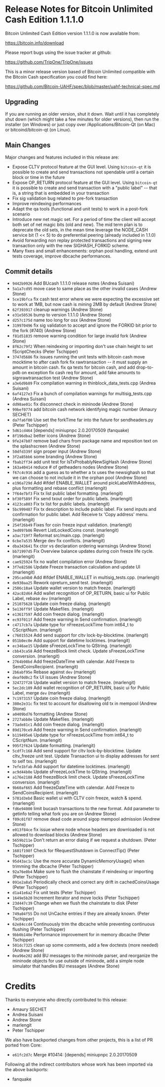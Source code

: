 Release Notes for Bitcoin Unlimited Cash Edition 1.1.1.0
=========================================================

Bitcoin Unlimited Cash Edition version 1.1.1.0 is now available from:

  <https://bitcoin.info/download>

Please report bugs using the issue tracker at github:

  <https://github.com/TripOne/TripOne/issues>

This is a minor release version based of Bitcoin Unlimited compatible
with the Bitcoin Cash specification you could find here:

https://github.com/Bitcoin-UAHF/spec/blob/master/uahf-technical-spec.md

Upgrading
---------

If you are running an older version, shut it down. Wait until it has completely
shut down (which might take a few minutes for older versions), then run the
installer (on Windows) or just copy over /Applications/Bitcoin-Qt (on Mac) or
bitcoind/bitcoin-qt (on Linux).

Main Changes
------------

Major changes and features included in this release are:

- Expose CLTV protocol feature at the GUI level. Using `bitcoin-qt` it is possible to create and send transactions not spendable until a certain block or time in the future
- Expose OP_RETURN protocol feature at the GUI level. Using `bitcoin-qt` it is possible to create and send transaction with a "public label" -- that is, a string that is embedded in your transaction
- Fix sig validation bug related to pre-fork transaction
- Improve reindexing performances
- Adapt the qa tools (functional and unit tests) to work in a post-fork scenario
- Introduce new net magic set. For a period of time the client will accept both set of net magic bits (old and new). The mid term plan is to deprecate the old sets, in the mean time leverage the NODE_CASH service bit (1 << 5) to do preferential peering (already included in 1.1.0)
- Avoid forwarding non replay protected transactions and signing new transaction only with the new SIGHASH_FORKID scheme.
- Many fixes and small enhancements: orphan pool handling, extend unit tests coverage, improve dbcache performances.


Commit details
--------------

- `9442b9926` Add BUcash 1.1.1.0 release notes (Andrea Suisani)
- `5a1a7cd95` move case to same place as the other invalid cases (Andrew Stone)
- `5ce19bfca` fix cash test error where we were expecting the excessive set to work at 1MB, but now cash is mining 2MB by default (Andrew Stone)
- `62f393917` cleanup warnings (Andrew Stone)
- `e31e50536` bump to version 1.1.1.0 (Andrew Stone)
- `d257c175d` name too long for osx (Andrew Stone)
- `319970496` fix sig validation to accept and ignore the FORKID bit prior to the fork (#740) (Andrew Stone)
- `f81d51835` remove warning condition for large invalid fork (Andrew Stone)
- `8f62c79f2` When reindexing or importing don't use chain height to set fScriptChecks (Peter Tschipper)
- `3747d5686` fix issues running the unit tests with bitcoin cash move mocktime to after cash fork fix rawtransaction -- it must supply an amount in bitcoin cash.  fix qa tests for bitcoin cash, and add drop-to-pdb on exception fix cash req for amount, add fake amounts to signrawtransaction test (Andrew Stone)
- `a3e6d9b89` Fix compilation warning in thinblock_data_tests.cpp (Andrea Suisani)
- `6af4127e3` Fix a bunch of compilation warnings for multisig_tests.cpp (Andrea Suisani)
- `dd98ae01c` fix disconnect check in mininode (Andrew Stone)
- `99bef0774` add bitcoin cash network identifying magic number (Amaury SECHET)
- `da7fa6f00` Use set the forkTime far into the future for sendheaders.py (Peter Tschipper)
- `5d61cd464` [depends] miniupnpc 2.0.20170509 (fanquake)
- `8f196dba2` better icons (Andrew Stone)
- `9fe247b07` remove bad chars from package name and reposition text on the splashscreen (Andrew Stone)
- `50dfd339f` sign proper input (Andrew Stone)
- `3f2a85bb6` some branding (Andrew Stone)
- `fbab2ff34` add unit test for IsTxProbablyNewSigHash (Andrew Stone)
- `163a40414` reduce # of getheaders nodes (Andrew Stone)
- `f67c4c916` add a guess as to whether a tx uses the newsighash so that we can choose to not include it in the orphan pool (Andrew Stone)
- `e196a729d` Add #ifdef ENABLE_WALLET around pickLabelWithAddress, plus formatting and rebase conflict (marlengit)
- `7f64e7bf3` Fix tx list public label formatting. (marlengit)
- `bf30f589f` Fix send txout order for public labels. (marlengit)
- `4123ca803` Fix tx list for public labels. (marlengit)
- `5bc999487` Fix tx description to include public label. Fix send inputs and confirmation for public label. Add Receive tx 'Copy address' menu. (marlengit)
- `254f26b49` Fixes for coin freeze input validation. (marlengit)
- `3ed097b86` Revert ListLockedCoins const. (marlengit)
- `a3ac719f7` Reformat src/main.cpp. (marlengit)
- `6cbe7a535` Merge dev fix conflicts. (marlengit)
- `dba343641` fix ctor vs declaration ordering warnsings (Andrew Stone)
- `bb71997d5` Fix Overview balance updates during coin freeze life cycle. (marlengit)
- `cae925924` fix no wallet compilation error (Andrew Stone)
- `3f7e82586` Update Freeze transaction calculation and update UI (marlengit)
- `295cad4b0` Add #ifdef ENABLE_WALLET in multisig_tests.cpp. (marlengit)
- `de930aa25` Rework opreturn_send test. (marlengit)
- `2586c18a4` Update wallet version to match freeze. (marlengit)
- `42ac82d64` Add wallet recognition of OP_RETURN, basic ui for Public Label, rebase `dev` (marlengit)
- `251075628` Update coin freeze dialog. (marlengit)
- `5e136ff9f` Update Makefiles. (marlengit)
- `e13617597` Add coin freeze dialog. (marlengit)
- `ec93f011f` Add freeze warning in Send confirmation. (marlengit)
- `c4717cb7a` Update type for nFreezeLockTime from int64_t to CScriptNum. (marlengit)
- `c76015524` Add send support for cltv lock-by-blocktime. (marlengit)
- `051b0ec0e` Add support for datetime locktimes. (marlengit)
- `ec346ae15` Update sFreezeLockTime to QString. (marlengit)
- `cbb43ca58` Add freezeBlock limit check. Update sFreezeLockTime conversion. (marlengit)
- `2764b98bd` Add freezeDateTime with calendar. Add Freeze to SendCoinsRecipient. (marlengit)
- `2b6abf95e` Rebase against `dev` (marlengit)
- `deaf0d0c2` fix UI issues (Andrew Stone)
- `324727f28` Update wallet version to match freeze. (marlengit)
- `5ec2dc109` Add wallet recognition of OP_RETURN, basic ui for Public Label, merge `dev` (marlengit)
- `7c1973157` Update coin freeze dialog. (marlengit)
- `380e2e31c` fix test to account for disallowing old tx in mempool (Andrew Stone)
- `a0409bd76` formatting (Andrew Stone)
- `2727abb8e` Update Makefiles. (marlengit)
- `73ade81c1` Add coin freeze dialog. (marlengit)
- `89d170ce9` Add freeze warning in Send confirmation. (marlengit)
- `b119495e6` Update type for nFreezeLockTime from int64_t to CScriptNum. (marlengit)
- `995f2f624` Update formatting. (marlengit)
- `5cdf7c168` Add send support for cltv lock-by-blocktime. Update cltv_freeze unit test. Update Transaction ui to display addresses for sent to self txs. (marlengit)
- `7efe1bfab` Add support for datetime locktimes. (marlengit)
- `ac9d44b0e` Update sFreezeLockTime to QString. (marlengit)
- `a176e2188` Add freezeBlock limit check. Update sFreezeLockTime conversion. (marlengit)
- `9b60af665` Add freezeDateTime with calendar. Add Freeze to SendCoinsRecipient. (marlengit)
- `5781d3ebd` Basic wallet ui with CLTV coin freeze, watch & spend. (marlengit)
- `fd6e94000` limit bucash transactions to the new format.  Add parameter to getinfo telling what fork you are on (Andrew Stone)
- `f09c01f87` remove dead code around sigop mempool admission (Andrew Stone)
- `e013f84ce` fix issue where node whose headers are downloaded is not allowed to download blocks (Andrew Stone)
- `5659b211e` Don't return an error dialog if we request a shutdown. (Peter Tschipper)
- `1601f198f` Check for fRequestShutdown in ConnectTip() (Peter Tschipper)
- `95d43ac1c` Use the more accurate DynamicMemoryUsage() when trimming the dbcache (Peter Tschipper)
- `92a76e0b4` Make sure to flush the chainstate if reindexing or importing (Peter Tschipper)
- `091e2a8a5` Periodically check and correct any drift in cachedCoinsUsage (Peter Tschipper)
- `d1a41e6a2` Fix unit tests (Peter Tschipper)
- `1649e5b20` Increment Iterator and move locks (Peter Tschipper)
- `23d447c39` Change when we flush the chainstate to disk (Peter Tschipper)
- `749a04f55` Do not UnCache entries if they are already known. (Peter Tschipper)
- `62e84ccd4` Continuously trim the dbcache while preventing continuous flushing (Peter Tschipper)
- `9bb0b140e` Performance improvement for in memory dbcache (Peter Tschipper)
- `501dc7325` clean up some comments, add a few doctests (more needed) (Andrew Stone)
- `0ea96e202` add BU messages to the mininode parser, and reorganize the mininode objects for use outside of mininode, add a simple node simulator that handles BU messages (Andrew Stone)

Credits
=======

Thanks to everyone who directly contributed to this release:

- Amaury SECHET
- Andrea Suisani
- Andrew Stone
- marlengit
- Peter Tschipper

We also have backported changes from other projects, this is a list of PR ported from Core:

- `e61fc2d7c` Merge #10414: [depends] miniupnpc 2.0.20170509

Following all the indirect contributors whose work has been imported via the above backports:

- fanquake

